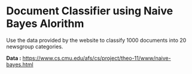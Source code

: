 # Document Classifier using Naive Bayes Alorithm
Use the data provided by the website to classify 1000 documents into 20 newsgroup categories.

**Data :**
https://www.cs.cmu.edu/afs/cs/project/theo-11/www/naive-bayes.html